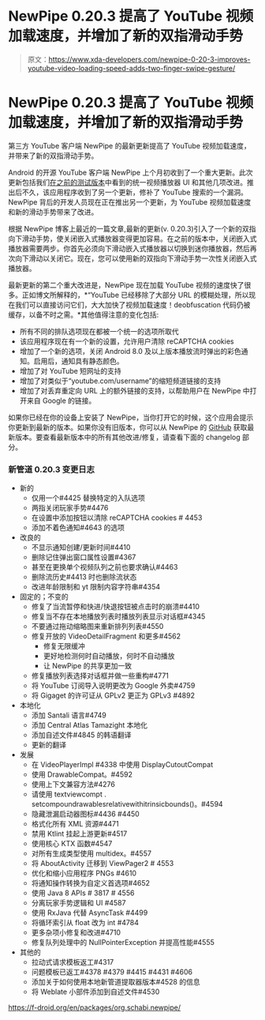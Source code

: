 # NewPipe 0.20.3 提高了 YouTube 视频加载速度，并增加了新的双指滑动手势

> 原文：<https://www.xda-developers.com/newpipe-0-20-3-improves-youtube-video-loading-speed-adds-two-finger-swipe-gesture/>

# NewPipe 0.20.3 提高了 YouTube 视频加载速度，并增加了新的双指滑动手势

第三方 YouTube 客户端 NewPipe 的最新更新提高了 YouTube 视频加载速度，并带来了新的双指滑动手势。

Android 的开源 YouTube 客户端 NewPipe 上个月初收到了一个重大更新。此次更新包括我们[在之前的测试版本](https://www.xda-developers.com/newpipe-tests-unified-player-ui-seamless-fullscreen-switching/)中看到的统一视频播放器 UI 和其他几项改进。推出后不久，该应用程序收到了另一个更新，修补了 YouTube 搜索的一个漏洞。NewPipe 背后的开发人员现在正在推出另一个更新，为 YouTube 视频加载速度和新的滑动手势带来了改进。

根据 NewPipe 博客上最近的一篇文章,最新的更新(v. 0.20.3)引入了一个新的双指向下滑动手势，使关闭嵌入式播放器变得更加容易。在之前的版本中，关闭嵌入式播放器需要两步。你首先必须向下滑动嵌入式播放器以切换到迷你播放器，然后再次向下滑动以关闭它。现在，您可以使用新的双指向下滑动手势一次性关闭嵌入式播放器。

最新更新的第二个重大改进是，NewPipe 现在加载 YouTube 视频的速度快了很多。正如博文所解释的，*“YouTube 已经移除了大部分 URL 的模糊处理，所以现在我们可以直接访问它们，大大加快了视频加载速度！deobfuscation 代码仍被缓存，以备不时之需。*其他值得注意的变化包括:

*   所有不同的排队选项现在都被一个统一的选项所取代
*   该应用程序现在有一个新的设置，允许用户清除 reCAPTCHA cookies
*   增加了一个新的选项，关闭 Android 8.0 及以上版本播放流时弹出的彩色通知。启用后，通知具有静态颜色。
*   增加了对 YouTube 短网址的支持
*   增加了对类似于“youtube.com/username”的缩短频道链接的支持
*   增加了对丢弃重定向 URL 上的额外链接的支持，以帮助用户在 NewPipe 中打开来自 Google 的链接。

如果你已经在你的设备上安装了 NewPipe，当你打开它的时候，这个应用会提示你更新到最新的版本。如果你没有旧版本，你可以从 NewPipe 的 [GitHub](https://github.com/TeamNewPipe/NewPipe/releases) 获取最新版本。要查看最新版本中的所有其他改进/修复，请查看下面的 changelog 部分。

### 新管道 0.20.3 变更日志

*   新的
    *   仅用一个#4425 替换特定的入队选项
    *   两指关闭玩家手势#4476
    *   在设置中添加按钮以清除 reCAPTCHA cookies # 4453
    *   添加不着色通知#4643 的选项
*   改良的
    *   不显示通知创建/更新时间#4410
    *   删除记住弹出窗口属性设置#4367
    *   甚至在更换单个视频队列之前也要求确认#4463
    *   删除流历史#4413 时也删除流状态
    *   改进年龄限制和 yt 限制内容字符串#4354
*   固定的；不变的
    *   修复了当流暂停和快进/快退按钮被点击时的崩溃#4410
    *   修复当不存在本地播放列表时播放列表显示对话框#4345
    *   不要通过拖动缩略图来重新排列列表#4550
    *   修复开放的 VideoDetailFragment 和更多#4562
        *   修复无限缓冲
        *   更好地检测何时自动播放，何时不自动播放
        *   让 NewPipe 的共享更加一致
    *   修复播放列表选择对话框并做一些重构#4771
    *   将 YouTube 订阅导入说明更改为 Google 外卖#4759
    *   将 Gigaget 的许可证从 GPLv2 更正为 GPLv3 #4892
*   本地化
    *   添加 Santali 语言#4749
    *   添加 Central Atlas Tamazight 本地化
    *   添加自述文件#4845 的韩语翻译
    *   更新的翻译
*   发展
    *   在 VideoPlayerImpl #4338 中使用 DisplayCutoutCompat
    *   使用 DrawableCompat。#4592
    *   使用上下文兼容方法#4276
    *   请使用 textviewcompt . setcompoundrawablesrelativewithitrinsicbounds()。#4594
    *   隐藏泄漏启动器图标#4436 #4450
    *   格式化所有 XML 资源#4471
    *   禁用 Ktlint 挂起上游更新#4517
    *   使用核心 KTX 函数#4547
    *   对所有生成类型使用 multidex。#4557
    *   将 AboutActivity 迁移到 ViewPager2 # 4553
    *   优化和缩小应用程序 PNGs #4610
    *   将通知操作转换为自定义首选项#4652
    *   使用 Java 8 APIs # 3817 # 4556
    *   分离玩家手势逻辑和 UI #4587
    *   使用 RxJava 代替 AsyncTask #4499
    *   将循环索引从 float 改为 int #4784
    *   更多杂项小修复和改进#4710
    *   修复队列处理中的 NullPointerException 并提高性能#4555
*   其他的
    *   拉动式请求模板返工#4317
    *   问题模板已返工#4378 #4379 #4415 #4431 #4606
    *   添加关于如何使用本地新管道提取器版本#4528 的信息
    *   将 Weblate 小部件添加到自述文件#4530

https://f-droid.org/en/packages/org.schabi.newpipe/